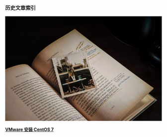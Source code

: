 ### 历史文章索引

![](assets/markdown-img-paste-20200211204659564.png)

**<font color="##00a2f3">[VMware 安装 CentOS 7](https://mp.weixin.qq.com/s?__biz=MzUzOTcxMzk3NA==&mid=2247483672&idx=1&sn=b433e641a1dd41593ee1939fd77e4dbf&chksm=fac509c1cdb280d78fbd64bda4f0e7ca8db908b2ed1308d545646c528f35302207af401aadb0&token=850777145&lang=zh_CN#rd)</font>**
